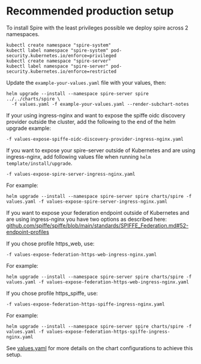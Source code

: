 # Recommended production setup

To install Spire with the least privileges possible we deploy spire across 2 namespaces.

```shell
kubectl create namespace "spire-system"
kubectl label namespace "spire-system" pod-security.kubernetes.io/enforce=privileged
kubectl create namespace "spire-server"
kubectl label namespace "spire-server" pod-security.kubernetes.io/enforce=restricted
```

Update the `example-your-values.yaml` file with your values, then:

```shell
helm upgrade --install --namespace spire-server spire ../../charts/spire \
  -f values.yaml -f example-your-values.yaml --render-subchart-notes
```

If your using ingress-nginx and want to expose the spiffe oidc discovery provider outside the
cluster, add the following to the end of the helm upgrade example:

```shell
-f values-expose-spiffe-oidc-discovery-provider-ingress-nginx.yaml
```

If you want to expose your spire-server outside of Kubernetes and are using ingress-nginx, add following values file when running `helm template/install/upgrade`.

```shell
-f values-expose-spire-server-ingress-nginx.yaml
```

For example:

```shell
helm upgrade --install --namespace spire-server spire charts/spire -f values.yaml -f values-expose-spire-server-ingress-nginx.yaml
```

If you want to expose your federation endpoint outside of Kubernetes and are using ingress-nginx
you have two options as described here:
[github.com/spiffe/spiffe/blob/main/standards/SPIFFE_Federation.md#52-endpoint-profiles](https://github.com/spiffe/spiffe/blob/main/standards/SPIFFE_Federation.md#52-endpoint-profiles)

If you chose profile https_web, use:

```shell
-f values-expose-federation-https-web-ingress-nginx.yaml
```

For example:

```shell
helm upgrade --install --namespace spire-server spire charts/spire -f values.yaml -f values-expose-federation-https-web-ingress-nginx.yaml
```

If you chose profile https_spiffe, use:

```shell
-f values-expose-federation-https-spiffe-ingress-nginx.yaml
```

For example:

```shell
helm upgrade --install --namespace spire-server spire charts/spire -f values.yaml -f values-expose-federation-https-spiffe-ingress-nginx.yaml
```

See [values.yaml](./values.yaml) for more details on the chart configurations to achieve this setup.
